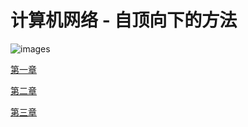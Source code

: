 # 计算机网络 - 自顶向下的方法

![images](https://img3.doubanio.com/view/subject/l/public/s27667093.jpg)

[第一章](./第一章.md)

[第二章](./第二章.md)

[第三章](./第三章.md)
